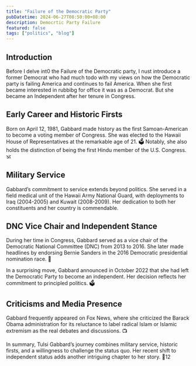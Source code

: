 ```yaml
---
title: "Failure of the Democratic Party"
pubDatetime: 2024-06-27T08:50:00+08:00
description: Democrtic Party Failure
featured: false
tags: ["politics", "blog"]
---
```


## Introduction

Before I delve int0 the Failure of the Democratic party, I nust introduce a former Democrat who had much todo with my views on how the Democratic party is failing America and continues to fail America. When she first became interested in rubbibg for office it was as a Democrat. But she became an Independent after her tenure in Congress.

## Early Career and Historic Firsts

Born on April 12, 1981, Gabbard made history as the first Samoan-American to become a voting member of Congress. She was elected to the Hawaii House of Representatives at the remarkable age of 21. 🗳️
Notably, she also holds the distinction of being the first Hindu member of the U.S. Congress. 🕉️

## Military Service

Gabbard’s commitment to service extends beyond politics. She served in a field medical unit of the Hawaii Army National Guard, with deployments to Iraq (2004-2005) and Kuwait (2008-2009). Her dedication to both her constituents and her country is commendable.

## DNC Vice Chair and Independent Stance

During her time in Congress, Gabbard served as a vice chair of the Democratic National Committee (DNC) from 2013 to 2016. She later made headlines by endorsing Bernie Sanders in the 2016 Democratic presidential nomination race. 🌟

In a surprising move, Gabbard announced in October 2022 that she had left the Democratic Party to become an independent. Her decision reflects her commitment to principled politics. 🗳️

## Criticisms and Media Presence

Gabbard frequently appeared on Fox News, where she criticized the Barack Obama administration for its reluctance to label radical Islam or Islamic extremism as the real
debates and discussions. 📺

In summary, Tulsi Gabbard’s journey combines military service, historic firsts, and a willingness to challenge the status quo. Her recent shift to independent status adds another intriguing chapter to her story. 📜12
